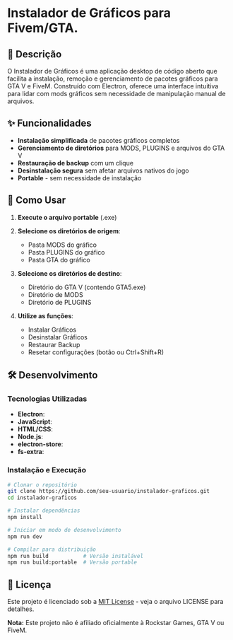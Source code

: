 # Instalador de Gráficos para Fivem/GTA.

## 📝 Descrição

O Instalador de Gráficos é uma aplicação desktop de código aberto que facilita a instalação, remoção e gerenciamento de pacotes gráficos para GTA V e FiveM. Construído com Electron, oferece uma interface intuitiva para lidar com mods gráficos sem necessidade de manipulação manual de arquivos.

## ✨ Funcionalidades

- **Instalação simplificada** de pacotes gráficos completos
- **Gerenciamento de diretórios** para MODS, PLUGINS e arquivos do GTA V
- **Restauração de backup** com um clique
- **Desinstalação segura** sem afetar arquivos nativos do jogo
- **Portable** - sem necessidade de instalação

## 🚀 Como Usar

1. **Execute o arquivo portable** (.exe)
2. **Selecione os diretórios de origem**:
   - Pasta MODS do gráfico
   - Pasta PLUGINS do gráfico
   - Pasta GTA do gráfico

3. **Selecione os diretórios de destino**:
   - Diretório do GTA V (contendo GTA5.exe)
   - Diretório de MODS
   - Diretório de PLUGINS

4. **Utilize as funções**:
   - Instalar Gráficos
   - Desinstalar Gráficos
   - Restaurar Backup
   - Resetar configurações (botão ou Ctrl+Shift+R)

## 🛠️ Desenvolvimento

### Tecnologias Utilizadas

- **Electron**: 
- **JavaScript**:
- **HTML/CSS**:
- **Node.js**:
- **electron-store**: 
- **fs-extra**: 


### Instalação e Execução

```bash
# Clonar o repositório
git clone https://github.com/seu-usuario/instalador-graficos.git
cd instalador-graficos

# Instalar dependências
npm install

# Iniciar em modo de desenvolvimento
npm run dev

# Compilar para distribuição
npm run build           # Versão instalável
npm run build:portable  # Versão portable
```

## 📄 Licença

Este projeto é licenciado sob a [MIT License](LICENSE) - veja o arquivo LICENSE para detalhes.


**Nota:** Este projeto não é afiliado oficialmente à Rockstar Games, GTA V ou FiveM.

